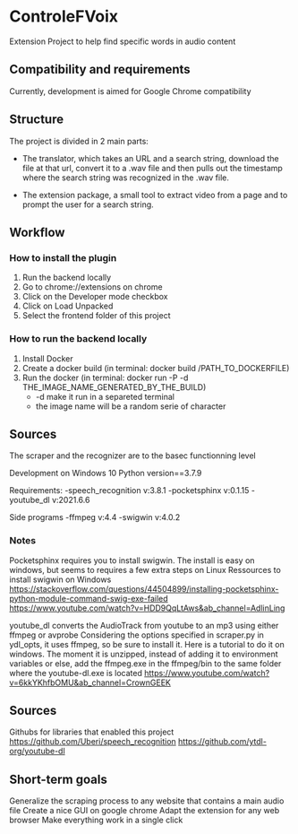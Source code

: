 # ControleFVoix

Extension Project to help find specific words in audio content

## Compatibility and requirements

Currently, development is aimed for Google Chrome compatibility

## Structure

The project is divided in 2 main parts:

- The translator, which takes an URL and a search string, download the file at that url, convert it to a .wav file and then pulls out the timestamp where the search string was recognized in the .wav file.

- The extension package, a small tool to extract video from a page and to prompt the user for a search string.

## Workflow

### How to install the plugin

1. Run the backend locally
2. Go to chrome://extensions on chrome
3. Click on the Developer mode checkbox
4. Click on Load Unpacked
5. Select the frontend folder of this project

### How to run the backend locally

1. Install Docker
2. Create a docker build (in terminal: docker build /PATH_TO_DOCKERFILE)
3. Run the docker (in terminal: docker run -P -d THE_IMAGE_NAME_GENERATED_BY_THE_BUILD)
    - -d make it run in a separeted terminal
    - the image name will be a random serie of character

## Sources

The scraper and the recognizer are to the basec functionning level

Development on Windows 10
Python version==3.7.9

Requirements:
-speech_recognition 	v:3.8.1
-pocketsphinx 		v:0.1.15
-youtube_dl		v:2021.6.6

Side programs
-ffmpeg			v:4.4
-swigwin		v:4.0.2

### Notes

Pocketsphinx requires you to install swigwin. The install is easy on windows,
but seems to requires a few extra steps on Linux
Ressources to install swigwin on Windows
https://stackoverflow.com/questions/44504899/installing-pocketsphinx-python-module-command-swig-exe-failed
https://www.youtube.com/watch?v=HDD9QqLtAws&ab_channel=AdlinLing

youtube_dl converts the AudioTrack from youtube to an mp3 using either ffmpeg or avprobe
Considering the options specified in scraper.py in ydl_opts, it uses ffmpeg, so be sure to
install it. Here is a tutorial to do it on windows. The moment it is unzipped, instead of adding it
to environment variables or else, add the ffmpeg.exe in the ffmpeg/bin to the same folder where the
youtube-dl.exe is located
https://www.youtube.com/watch?v=6kkYKhfbOMU&ab_channel=CrownGEEK

## Sources

Githubs for libraries that enabled this project
https://github.com/Uberi/speech_recognition
https://github.com/ytdl-org/youtube-dl

## Short-term goals

Generalize the scraping process to any website that contains a main audio file
Create a nice GUI on google chrome
Adapt the extension for any web browser
Make everything work in a single click

